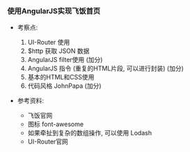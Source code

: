 ### 使用AngularJS实现飞饭首页

- 考察点:
    1. UI-Router 使用
    2. $http 获取 JSON 数据
    3. AngularJS filter使用 (加分)
    4. AngularJS 指令 (重复的HTML片段, 可以进行封装) (加分)
    5. 基本的HTML和CSS使用
    6. 代码风格 JohnPapa (加分)

- 参考资料:
    - 飞饭官网
    - 图标 font-awesome
    - 如果牵扯到复杂的数组操作, 可以使用 Lodash
    - UI-Router官网
